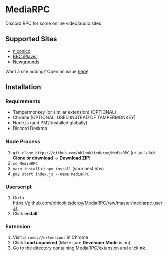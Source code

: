 # MediaRPC
Discord RPC for some online video/audio sites

## Supported Sites
* [niconico](https://www.nicovideo.jp)
* [BBC iPlayer](https://www.bbc.co.uk/iplayer)
* [Newgrounds](https://www.newgrounds.com)

Want a site adding? Open an issue [here](https://github.com/ohlookitsderpy/MediaRPC/issues/new?assignees=&labels=enhancement&template=new-site.md&title=)!

## Installation 
### Requirements
* Tampermonkey (or similar extension) (OPTIONAL)
* Chrome (OPTIONAL, USED INSTEAD OF TAMPERMONKEY)
* Node.js (and PM2 installed globally)
* Discord Desktop

### Node Process
1. ``git clone https://github.com/ohlookitsderpy/MediaRPC`` (or just click **Clone or download** -> **Download ZIP**)
2. ``cd MediaRPC``
3. ``yarn install`` or ``npm install`` (yarn best btw)
4. ``pm2 start index.js --name MediaRPC``

### Userscript
1. Go to https://github.com/ohlookitsderpy/MediaRPC/raw/master/mediarpc.user.js
2. Click **install**

### Extension
1. Visit ``chrome://extensions`` in Chrome
2. Click **Load unpacked** (Make sure **Developer Mode** is on)
3. Go to the directory containing MediaRPC/extension and click **ok**
